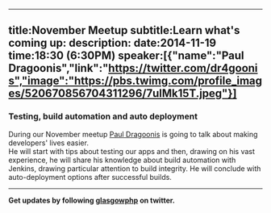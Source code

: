 ----
title:November Meetup
subtitle:Learn what's coming up:
description:
date:2014-11-19
time:18:30 (6:30PM)
speaker:[{"name":"Paul Dragoonis","link":"https://twitter.com/dr4goonis","image":"https://pbs.twimg.com/profile_images/520670856704311296/7ulMk15T.jpeg"}]
----
### Testing, build automation and auto deployment

During our November meetup [Paul Dragoonis][2] is going to talk about making 
developers' lives easier.  
He will start with tips about testing our apps and then, drawing on his vast 
experience, he will share his knowledge about build automation with Jenkins, 
drawing particular attention to build integrity. He will conclude with 
auto-deployment options after successful builds.

---

**Get updates by following [glasgowphp][99] on twitter.**

[2]: https://twitter.com/dr4goonis
[98]: http://glasgowphp.co.uk/becomeaspeaker
[99]: https://twitter.com/glasgowphp
